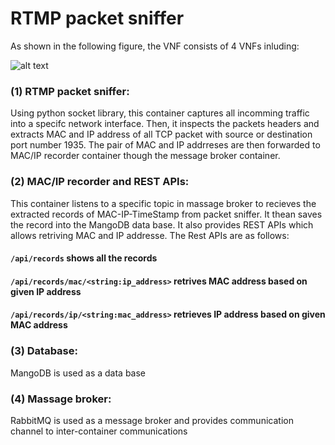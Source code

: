 # RTMP packet sniffer

As shown in the following figure, the VNF consists of 4 VNFs inluding: 

![alt text](https://github.com/CN-UPB/Pishahang/blob/master/pish-examples/vnfs/packet_sniffer/figures/arc.png)

### (1) RTMP packet sniffer: 

Using python socket library, this container captures all incomming traffic into a specifc network interface. Then, it inspects the packets headers and extracts MAC and IP address of all TCP packet with source or destination port number 1935. The pair of MAC and IP addrreses are then forwarded to MAC/IP recorder container though the message broker container. 

### (2) MAC/IP recorder and REST APIs: 

This container listens to a specific topic in massage broker to recieves the extracted records of MAC-IP-TimeStamp from packet sniffer. It thean saves the record into the MangoDB data base. It also provides REST APIs which allows retriving MAC and IP addresse. The Rest APIs are as follows:

#### `/api/records`  shows all the records
#### `/api/records/mac/<string:ip_address>` retrives MAC address based on given IP address
#### `/api/records/ip/<string:mac_address>` retrieves IP address based on given MAC address

### (3) Database: 

MangoDB is used as a data base

### (4) Massage broker: 

RabbitMQ is used as a message broker and provides communication channel to inter-container communications
